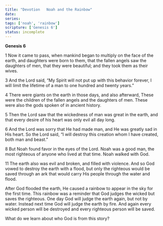 ```yaml
---
title: "Devotion   Noah and the Rainbow"
date: 
series: 
tags: ['noah', 'rainbow']
scripture: ['Genesis 6']
status: incomplete
---
```


**Genesis 6**

1 Now it came to pass, when mankind began to multiply on the face of the earth, and daughters were born to them, that the fallen angels saw the daughters of men, that they were beautiful; and they took them as their wives.

3 And the Lord said, “My Spirit will not put up with this behavior forever, I will limit the lifetime of a man to one hundred and twenty years.”

4 There were giants on the earth in those days, and also afterward, These were the children of the fallen angels and the daughters of men. These were also the gods spoken of in ancient history.

5 Then the Lord saw that the wickedness of man was great in the earth, and that every desire of his heart was only evil all day long.

6 And the Lord was sorry that He had made man, and He was greatly sad in His heart. So the Lord said, “I will destroy this creation whom I have created, both man and beast.”

8 But Noah found favor in the eyes of the Lord. Noah was a good man, the most righteous of anyone who lived at that time. Noah walked with God.

11 The earth also was evil and broken, and filled with violence. And so God vowed to destroy the earth with a flood, but only the righteous would be saved through an ark that would carry His people through the water and flood.

After God flooded the earth, He caused a rainbow to appear in the sky for the first time. This rainbow was a reminder that God judges the wicked but saves the righteous. One day God will judge the earth again, but not by water. Instead next time God will judge the earth by fire. And again every wicked person will be destroyed and every righteous person will be saved.

What do we learn about who God is from this story?